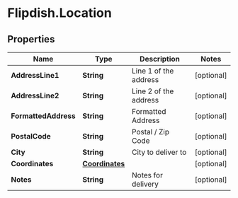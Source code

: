 # Flipdish.Location

## Properties

Name | Type | Description | Notes
------------ | ------------- | ------------- | -------------
**AddressLine1** | **String** | Line 1 of the address | [optional] 
**AddressLine2** | **String** | Line 2 of the address | [optional] 
**FormattedAddress** | **String** | Formatted Address | [optional] 
**PostalCode** | **String** | Postal / Zip Code | [optional] 
**City** | **String** | City to deliver to | [optional] 
**Coordinates** | [**Coordinates**](Coordinates.md) |  | [optional] 
**Notes** | **String** | Notes for delivery | [optional] 


